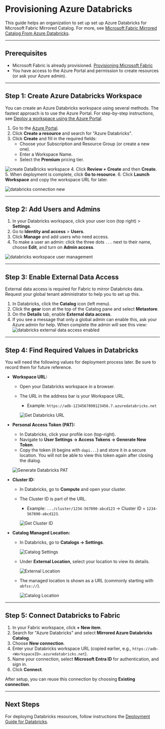# Provisioning Azure Databricks

This guide helps an organization to set up  set up Azure Databricks for Microsoft Fabric Mirrored Catalog. For more, see [Microsoft Fabric Mirrored Catalog From Azure Databricks](https://learn.microsoft.com/en-us/fabric/mirroring/azure-databricks).

---

## Prerequisites

- Microsoft Fabric is already provisioned. [Provisioning Microsoft Fabric](./SetupFabric.md)
- You have access to the Azure Portal and permission to create resources (or ask your Azure admin).

---

## Step 1: Create Azure Databricks Workspace

You can create an Azure Databricks workspace using several methods. The fastest approach is to use the Azure Portal. For step-by-step instructions, see [Deploy a workspace using the Azure Portal](https://learn.microsoft.com/en-us/azure/databricks/admin/workspace/create-workspace).


1. Go to the [Azure Portal](https://portal.azure.com/).
2. Click **Create a resource** and search for "Azure Databricks".
3. Click **Create** and fill in the required fields:
   - Choose your Subscription and Resource Group (or create a new one).
   - Enter a Workspace Name.
   - Select the **Premium** pricing tier.


  ![create DataBricks workspace](../docs/images/deployment/databricks-create-workspace.png)
4. Click **Review + Create** and then **Create**.
5. When deployment is complete, click **Go to resource**.
6. Click **Launch Workspace** and copy the workspace URL for later.


![databricks connection new](../docs/images/deployment/databricks-workspace-url.png)

---

## Step 2: Add Users and Admins

1. In your Databricks workspace, click your user icon (top right) > **Settings**.
2. Go to **Identity and access** > **Users**.
3. Click **Manage** and add users who need access.
4. To make a user an admin: click the three dots `...` next to their name, choose **Edit**, and turn on **Admin access**.


![databricks workspace user management](../docs/images/deployment/databricks-manage-workspace-users.png)

---

## Step 3: Enable External Data Access

External data access is required for Fabric to mirror Databricks data. Request your global tenant administrator to help you to set up this. 

1. In Databricks, click the **Catalog** icon (left menu).
2. Click the **gear** icon at the top of the Catalog pane and select **Metastore**.
3. On the **Details** tab, enable **External data access**.
4. If you see a message that only a global admin can enable this, ask your Azure admin for help. When complete the admin will see this view: ![databricks external data access enabled](../docs/images/deployment/databricks-external-data-access-enabled.png)

---

## Step 4: Find Required Values in Databricks
You will need the following values for deployment process later. Be sure to record them for future reference.

- **Workspace URL:**  
  - Open your Databricks workspace in a browser.  
  - The URL in the address bar is your Workspace URL.  
    - Example: `https://adb-1234567890123456.7.azuredatabricks.net` 
  

    ![Get Databricks URL](./images/deployment/1-DatabricksURL.png)  

- **Personal Access Token (PAT):**  
  - In Databricks, click your profile icon (top-right).  
  - Navigate to **User Settings → Access Tokens → Generate New Token**.  
  - Copy the token (it begins with `dapi...`) and store it in a secure location. You will not be able to view this token again after closing the dialog.
  
  
  ![Generate Databricks PAT](./images/deployment/2-DatabricksGeneratePAT.png)  

- **Cluster ID:**  
  - In Databricks, go to **Compute** and open your cluster.  
  - The Cluster ID is part of the URL.  
    - Example: `.../cluster/1234-567890-abcd123` → Cluster ID = `1234-567890-abcd123`.  
  

    ![Get Cluster ID](./images/deployment/3-DatabricksClusterID.png)  

- **Catalog Managed Location:**
  - In Databricks, go to **Catalogs → Settings**.  


    ![Catalog Settings](./images/deployment/4-databricksSettingIcon.png) 

  - Under **External Location**, select your location to view its details.


    ![External Location](./images/deployment/5-databricksExternalLocations.png) 

  - The managed location is shown as a URL (commonly starting with `abfss://`).  

    ![Catalog Location](./images/deployment/6-DatabricksCatalogLocation.png)  

---

## Step 5: Connect Databricks to Fabric

1. In your Fabric workspace, click **+ New item**.
2. Search for "Azure Databricks" and select **Mirrored Azure Databricks Catalog**.
3. Choose **New connection**.
4. Enter your Databricks workspace URL (copied earlier, e.g., `https://adb-<WorkspaceID>.azuredatabricks.net`).
5. Name your connection, select **Microsoft Entra ID** for authentication, and sign in.
6. Click **Connect**.

After setup, you can reuse this connection by choosing **Existing connection**.

---

## Next Steps


For deploying Databricks resources, follow instructions the [Deployment Guide for Databricks](./DeploymentGuideDatabricks.md). 
